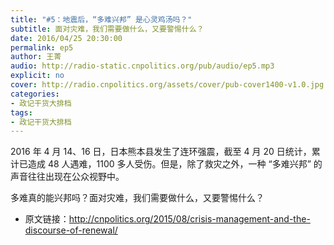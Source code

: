 ```yaml
---
title: "#5：地震后，“多难兴邦” 是心灵鸡汤吗？"
subtitle: 面对灾难，我们需要做什么，又要警惕什么？
date: 2016/04/25 20:30:00
permalink: ep5
author: 王菁
audio: http://radio-static.cnpolitics.org/pub/audio/ep5.mp3
explicit: no
cover: http://radio.cnpolitics.org/assets/cover/pub-cover1400-v1.0.jpg
categories:
- 政记干货大排档
tags:
- 政记干货大排档
---
```


2016 年 4 月 14、16 日，日本熊本县发生了连环强震，截至 4 月 20 日统计，累计已造成 48 人遇难，1100 多人受伤。但是，除了救灾之外，一种 “多难兴邦” 的声音往往出现在公众视野中。

多难真的能兴邦吗？面对灾难，我们需要做什么，又要警惕什么？

- 原文链接：<http://cnpolitics.org/2015/08/crisis-management-and-the-discourse-of-renewal/>
